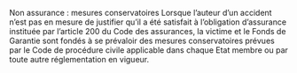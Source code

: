 Non assurance : mesures conservatoires
Lorsque l’auteur d’un accident n’est pas en mesure de justifier qu’il a été satisfait à l’obligation d’assurance instituée par l’article 200 du Code des assurances, la victime et le Fonds de Garantie sont fondés à se prévaloir des mesures conservatoires prévues par le Code de procédure civile applicable dans chaque Etat membre ou par toute autre réglementation en vigueur.